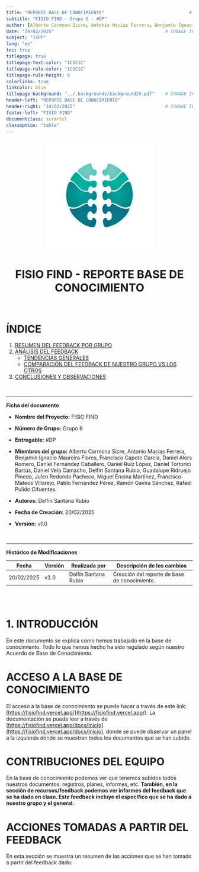 ```yaml
---
title: "REPORTE BASE DE CONOCIMIENTO"                                # CHANGE IF NEEDED
subtitle: "FISIO FIND - Grupo 6 - #DP"
author: [Alberto Carmona Sicre, Antonio Macías Ferrera, Benjamín Ignacio Maureira Flores, Francisco Capote García, Daniel Alors Romero, Daniel Fernández Caballero, Daniel Ruiz López, Daniel Tortorici Bartús, Daniel Vela Camacho, Delfín Santana Rubio, Guadalupe Ridruejo Pineda, Julen Redondo Pacheco, Miguel Encina Martínez, Francisco Mateos Villarejo, Pablo Fernández Pérez, Ramón Gavira Sánchez, Rafael Pulido Cifuentes]
date: "20/02/2025"                                          # CHANGE IF NEEDED
subject: "ISPP"
lang: "es"
toc: true
titlepage: true
titlepage-text-color: "1C1C1C"
titlepage-rule-color: "1C1C1C"
titlepage-rule-height: 0
colorlinks: true
linkcolor: blue
titlepage-background: "../.backgrounds/background2V.pdf"    # CHANGE IF NEEDED
header-left: "REPORTE BASE DE CONOCIMIENTO"                                     # CHANGE IF NEEDED
header-right: "14/02/2025"                                  # CHANGE IF NEEDED
footer-left: "FISIO FIND"
documentclass: scrartcl
classoption: "table"  
---
```


<!-- COMMENT THIS WHEN EXPORTING TO PDF -->
<p align="center">
  <img src="../.img/Logo_FisioFind_Verde_sin_fondo.PNG" alt="Logo FisioFind" width="300" />
</p>

<h1 align="center" style="font-size: 30px; font-weight: bold;">
  FISIO FIND  -  REPORTE BASE DE CONOCIMIENTO
</h1>

<br>


# **ÍNDICE**
1. [RESUMEN DEL FEEDBACK POR GRUPO](#1-resumen-del-feedback-por-grupo)
2. [ANÁLISIS DEL FEEDBACK](#2-análisis-del-feedback)
    - [TENDENCIAS GENERALES](#21-tendencias-generales)
    - [COMPARACIÓN DEL FEEDBACK DE NUESTRO GRUPO VS LOS OTROS](#22-comparación-del-feedback-de-nuestro-grupo-vs-los-otros)
3. [CONCLUSIONES Y OBSERVACIONES](#3-conclusiones-y-observaciones) 
<!-- COMMENT WHEN EXPORTING TO PDF -->

<br>


---

**Ficha del documento**

- **Nombre del Proyecto:** FISIO FIND

- **Número de Grupo:** Grupo 6

- **Entregable:** #DP

- **Miembros del grupo:** Alberto Carmona Sicre, Antonio Macías Ferrera, Benjamín Ignacio Maureira Flores, Francisco Capote García, Daniel Alors Romero, Daniel Fernández Caballero, Daniel Ruiz López, Daniel Tortorici Bartús, Daniel Vela Camacho, Delfín Santana Rubio, Guadalupe Ridruejo Pineda, Julen Redondo Pacheco, Miguel Encina Martínez, Francisco Mateos Villarejo, Pablo Fernández Pérez, Ramón Gavira Sánchez, Rafael Pulido Cifuentes.

- **Autores:** Delfín Santana Rubio

- **Fecha de Creación:** 20/02/2025  

- **Versión:** v1.0

<br>


---

**Histórico de Modificaciones**

| Fecha      | Versión | Realizada por                    | Descripción de los cambios |
|------------|---------|----------------------------------|----------------------------|
| 20/02/2025 | v1.0    | Delfín Santana Rubio | Creación del reporte de base de conocimiento. |

<br>

<!-- \newpage -->

<br>

# 1. INTRODUCCIÓN  
En este documento se explica como hemos trabajado en la base de conocimiento. Todo lo que hemos hecho ha sido regulado según nuestro Acuerdo de Base de Conocimiento.

# ACCESO A LA BASE DE CONOCIMIENTO
El acceso a la base de conocimiento se puede hacer a través de este link: [https://fisiofind.vercel.app/](https://fisiofind.vercel.app/). La documentación se puede leer a través de [https://fisiofind.vercel.app/docs/Inicio](https://fisiofind.vercel.app/docs/Inicio), donde se puede observar un panel a la izquierda dónde se muestran todos los documentos que se han subido. 

# CONTRIBUCIONES DEL EQUIPO
En la base de conocimiento podemos ver que tenemos subidos todos nuestros documentos: registros, planes, informes, etc. **También, en la sección de recursos/feedback podemos ver informes del feedback que se ha dado en clase. Este feedback incluye el específico que se ha dado a nuestro grupo y el general.**

# ACCIONES TOMADAS A PARTIR DEL FEEDBACK
En esta sección se muestra un resumen de las acciones que se han tomado a partir del feedback dado:
